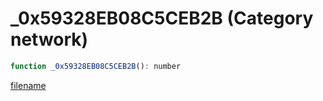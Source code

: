 # _0x59328EB08C5CEB2B (Category network)

```js
function _0x59328EB08C5CEB2B(): number
```

[filename](_0x59328EB08C5CEB2B_m.md ':include')